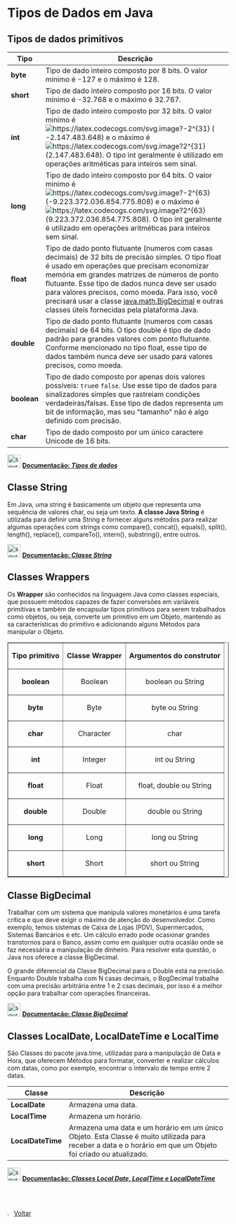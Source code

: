 <h1>Tipos de Dados em Java</h1>

<h2>Tipos de dados primitivos</h2>

| Tipo        | Descrição                                                    |
| ----------- | ------------------------------------------------------------ |
| **byte**    | Tipo de dado inteiro composto por 8 bits. O valor minimo é -127 e o máximo é 128. |
| **short**   | Tipo de dado inteiro composto por 16 bits. O valor minimo é -32.768 e o máximo é 32.767. |
| **int**     | Tipo de dado inteiro composto por 32 bits. O valor minimo é <img src="https://latex.codecogs.com/svg.image?-2^{31}" title="https://latex.codecogs.com/svg.image?-2^{31}" /> ( -2.147.483.648) e o máximo é <img src="https://latex.codecogs.com/svg.image?2^{31}" title="https://latex.codecogs.com/svg.image?2^{31}" /> (2.147.483.648). O tipo int geralmente é utilizado em operações aritméticas para inteiros sem sinal. |
| **long**    | Tipo de dado inteiro composto por 64 bits. O valor minimo é <img src="https://latex.codecogs.com/svg.image?-2^{63}" title="https://latex.codecogs.com/svg.image?-2^{63}" /> (-9.223.372.036.854.775.808) e o máximo é <img src="https://latex.codecogs.com/svg.image?2^{63}" title="https://latex.codecogs.com/svg.image?2^{63}" /> (9.223.372.036.854.775.808). O tipo int geralmente é utilizado em operações aritméticas para inteiros sem sinal. |
| **float**   | Tipo de dado ponto flutuante (numeros com casas decimais) de 32 bits de precisão simples. O tipo float é usado em operações que precisam economizar memória em grandes matrizes de números de ponto flutuante. Esse tipo de dados nunca deve ser usado para valores precisos, como moeda. Para isso, você precisará usar a classe [java.math.BigDecimal](https://docs.oracle.com/javase/8/docs/api/java/math/BigDecimal.html) e outras classes úteis fornecidas pela plataforma Java. |
| **double**  | Tipo de dado ponto flutuante (numeros com casas decimais) de 64 bits. O tipo double é tipo de dado padrão para grandes valores com ponto flutuante. Conforme mencionado no tipo float, esse tipo de dados também nunca deve ser usado para valores precisos, como moeda. |
| **boolean** | Tipo de dado composto por apenas dois valores possíveis: `true`e `false`. Use esse tipo de dados para sinalizadores simples que rastreiam condições verdadeiras/falsas. Esse tipo de dados representa um bit de informação, mas seu "tamanho" não é algo definido com precisão. |
| **char**    | Tipo de dado composto por um único caractere Unicode de 16 bits. |

<div align="left"><img src="https://i.imgur.com/JSfXyzm.png" title="source: imgur.com" width="30px"/> <a href="https://docs.oracle.com/javase/tutorial/java/nutsandbolts/datatypes.html" target="_blank"><b>Documentação: <i>Tipos de dados</i></b></a>

<h2>Classe String</h2>

Em Java, uma string é basicamente um objeto que representa uma sequência de valores char, ou seja um texto. **A classe Java String** é utilizada para definir uma String e fornecer alguns métodos para realizar algumas operações com strings como compare(), concat(), equals(), split(), length(), replace(), compareTo(), intern(), substring(), entre outros.

<div align="left"><img src="https://i.imgur.com/JSfXyzm.png" title="source: imgur.com" width="30px"/> <a href="https://docs.oracle.com/javase/7/docs/api/java/lang/String.html" target="_blank"><b>Documentação: <i>Classe String</i></b></a>
  
<h2>Classes Wrappers</h2>

Os **Wrapper** são conhecidos na linguagem Java como classes especiais, que possuem  métodos capazes de fazer conversões em variáveis primitivas e também de encapsular tipos primitivos para serem trabalhados como objetos, ou  seja, converte um primitivo em um Objeto, mantendo as sa características do primitivo e adicionando alguns Métodos para manipular o Objeto. 

<table border="1" cellpadding="0" cellspacing="0">
		<tr>
			<td>
				<p align="center">
					<strong>Tipo primitivo</strong>
				</p>
			</td>
			<td>
				<p align="center">
					<strong>Classe Wrapper</strong>
				</p>
			</td>
			<td>
				<p align="center">
					<strong>Argumentos do construtor</strong>
				</p>
			</td>
		</tr>
		<tr>
			<td>
				<p align="center">
					<strong>boolean</strong>
				</p>
			</td>
			<td>
				<p align="center">
					Boolean
				</p>
			</td>
			<td>
				<p align="center">
					boolean ou String
				</p>
			</td>
		</tr>
		<tr>
			<td>
				<p align="center">
					<strong>byte</strong>
				</p>
			</td>
			<td>
				<p align="center">
					Byte
				</p>
			</td>
			<td>
				<p align="center">
					byte ou String
				</p>
			</td>
		</tr>
		<tr>
			<td>
				<p align="center">
					<strong>char</strong>
				</p>
			</td>
			<td>
				<p align="center">
					Character
				</p>
			</td>
			<td>
				<p align="center">
					char
				</p>
			</td>
		</tr>
		<tr>
			<td>
				<p align="center">
					<strong>int</strong>
				</p>
			</td>
			<td>
				<p align="center">
					Integer
				</p>
			</td>
			<td>
				<p align="center">
					int ou String
				</p>
			</td>
		</tr>
		<tr>
			<td>
				<p align="center">
					<strong>float</strong>
				</p>
			</td>
			<td>
				<p align="center">
					Float
				</p>
			</td>
			<td>
				<p align="center">
					float, double ou String
				</p>
			</td>
		</tr>
		<tr>
			<td>
				<p align="center">
					<strong>double</strong>
				</p>
			</td>
			<td>
				<p align="center">
					Double
				</p>
			</td>
			<td>
				<p align="center">
					double ou String
				</p>
			</td>
		</tr>
		<tr>
			<td>
				<p align="center">
					<strong>long</strong>
				</p>
			</td>
			<td>
				<p align="center">
					Long
				</p>
			</td>
			<td>
				<p align="center">
					long ou String
				</p>
			</td>
		</tr>
		<tr>
			<td>
				<p align="center">
					<strong>short</strong>
				</p>
			</td>
			<td>
				<p align="center">
					Short
				</p>
			</td>
			<td>
				<p align="center">
					short ou String
				</p>
			</td>
		</tr>
</table>
  
<h2>Classe BigDecimal</h2>

Trabalhar com um sistema que manipula valores  monetários é uma tarefa crítica e que deve exigir o máximo de atenção do desenvolvedor. Como exemplo, temos sistemas de Caixa de Lojas (PDV),  Supermercados, Sistemas Bancários e etc. Um cálculo errado pode ocasionar grandes transtornos para o Banco, assim como em qualquer outra ocasião onde se faz necessária a manipulação de dinheiro. Para resolver esta questão, o Java nos oferece a classe BigDecimal.

O grande diferencial da Classe BigDecimal para o Double está na precisão. Enquanto Double trabalha com N casas decimais, o BogDecimal trabalha com uma precisão arbitrária entre 1 e 2 csas decimais, por isso é a melhor opção para trabalhar com operações financeiras.

<div align="left"><img src="https://i.imgur.com/JSfXyzm.png" title="source: imgur.com" width="30px"/> <a href="https://docs.oracle.com/javase/7/docs/api/java/math/BigDecimal.html" target="_blank"><b>Documentação: <i>Classe BigDecimal</i></b></a>
  
<h2>Classes LocalDate, LocalDateTime e LocalTime</h2>

São Classes do pacote java.time, utilizadas para a manipulação de Data e Hora, que oferecem Métodos para formatar, converter e realizar cálculos com datas, como por exemplo, encontrar o intervalo de tempo entre 2 datas.

| Classe            | Descrição                                                    |
| ----------------- | ------------------------------------------------------------ |
| **LocalDate**     | Armazena uma data.                                           |
| **LocalTime**     | Armazena um horário.                                         |
| **LocalDateTime** | Armazena uma data e um horário em um único Objeto. Esta Classe é muito utilizada para receber a data e o horário em que um Objeto foi criado ou atualizado. |

<div align="left"><img src="https://i.imgur.com/JSfXyzm.png" title="source: imgur.com" width="30px"/> <a href="https://docs.oracle.com/javase/8/docs/api/java/time/package-summary.html" target="_blank"><b>Documentação: <i>Classes Local Date, LocalTime e LocalDateTime</i></b></a>

<br /><br />
	

<div align="left"><a href="README.md"><img src="https://i.imgur.com/XMgF3gl.png" title="source: imgur.com" width="3%"/>Voltar</a></div

